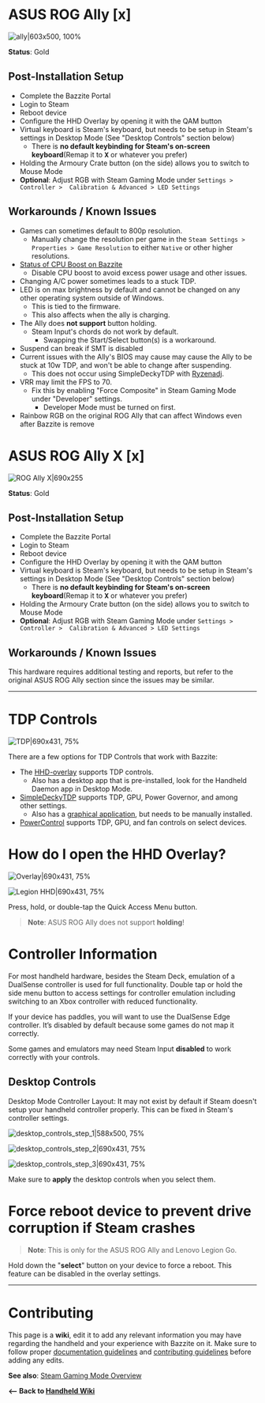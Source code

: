 # ASUS ROG Ally [x]

![ally|603x500, 100%](../../img/ally.png)

**Status**: Gold

## Post-Installation Setup

- Complete the Bazzite Portal
- Login to Steam
- Reboot device
- Configure the HHD Overlay by opening it with the QAM button
- Virtual keyboard is Steam's keyboard, but needs to be setup in Steam's settings in Desktop Mode (See "Desktop Controls" section below)
  - There is **no default keybinding for Steam's on-screen keyboard**(Remap it to <kbd>**X**</kbd> or whatever you prefer)
- Holding the Armoury Crate button (on the side) allows you to switch to Mouse Mode
- **Optional**: Adjust RGB with Steam Gaming Mode under `Settings > Controller >  Calibration & Advanced > LED Settings`

## Workarounds / Known Issues

- Games can sometimes default to 800p resolution.
  - Manually change the resolution per game in the `Steam Settings > Properties > Game Resolution` to either `Native` or other higher resolutions.
- [Status of CPU Boost on Bazzite](https://github.com/aarron-lee/SimpleDeckyTDP/blob/main/README.md#are-there-cpu-boost-controls)
  - Disable CPU boost to avoid excess power usage and other issues.
- Changing A/C power sometimes leads to a stuck TDP.
- LED is on max brightness by default and cannot be changed on any other operating system outside of Windows.
  - This is tied to the firmware.
  - This also affects when the ally is charging.
- The Ally does **not support** button holding.
  - Steam Input's chords do not work by default.
    - Swapping the Start/Select button(s) is a workaround.
- Suspend can break if SMT is disabled
- Current issues with the Ally's BIOS may cause may cause the Ally to be stuck at 10w TDP, and won't be able to change after suspending.
  - This does not occur using SimpleDeckyTDP with [Ryzenadj](https://github.com/FlyGoat/RyzenAdj).
- VRR may limit the FPS to 70.
  - Fix this by enabling "Force Composite" in Steam Gaming Mode under "Developer" settings.
    - Developer Mode must be turned on first.
- Rainbow RGB on the original ROG Ally that can affect Windows even after Bazzite is remove

# ASUS ROG Ally X [x]

![ROG Ally X|690x255](../../img/ROG_Ally_X.jpg)

**Status**: Gold

## Post-Installation Setup

- Complete the Bazzite Portal
- Login to Steam
- Reboot device
- Configure the HHD Overlay by opening it with the QAM button
- Virtual keyboard is Steam's keyboard, but needs to be setup in Steam's settings in Desktop Mode (See "Desktop Controls" section below)
  - There is **no default keybinding for Steam's on-screen keyboard**(Remap it to <kbd>**X**</kbd> or whatever you prefer)
- Holding the Armoury Crate button (on the side) allows you to switch to Mouse Mode
- **Optional**: Adjust RGB with Steam Gaming Mode under `Settings > Controller >  Calibration & Advanced > LED Settings`

## Workarounds / Known Issues

This hardware requires additional testing and reports, but refer to the original ASUS ROG Ally section since the issues may be similar.

<hr>

# TDP Controls

![TDP|690x431, 75%](../../img/TDP.jpg)

There are a few options for TDP Controls that work with Bazzite:

- The [HHD-overlay](https://github.com/hhd-dev/hhd/blob/master/readme.md) supports TDP controls.
  - Also has a desktop app that is pre-installed, look for the Handheld Daemon app in Desktop Mode.
- [SimpleDeckyTDP](https://github.com/aarron-lee/SimpleDeckyTDP) supports TDP, GPU, Power Governor, and among other settings.
  - Also has a [graphical application](https://github.com/aarron-lee/SimpleDeckyTDP-Desktop), but needs to be manually installed.
- [PowerControl](https://github.com/mengmeet/PowerControl) supports TDP, GPU, and fan controls on select devices.

# How do I open the HHD Overlay?

![Overlay|690x431, 75%](../../img/Overlay.jpg)

![Legion HHD|690x431, 75%](../../img/legion_hhd.jpg)

Press, hold, or double-tap the Quick Access Menu button.

> **Note**: ASUS ROG Ally does not support **holding**!

# Controller Information

For most handheld hardware, besides the Steam Deck, emulation of a DualSense controller is used for full functionality. Double tap or hold the side menu button to access settings for controller emulation including switching to an Xbox controller with reduced functionality.

If your device has paddles, you will want to use the DualSense Edge controller. It’s disabled by default because some games do not map it correctly.

Some games and emulators may need Steam Input **disabled** to work correctly with your controls.

## Desktop Controls

Desktop Mode Controller Layout: It may not exist by default if Steam doesn't setup your handheld controller properly. This can be fixed in Steam's controller settings.

![desktop_controls_step_1|588x500, 75%](../../img/desktop_controls_step_1.png)

![desktop_controls_step_2|690x431, 75%](../../img/desktop_controls_step_2.png)

![desktop_controls_step_3|690x431, 75%](../../img/desktop_controls_step_3.jpg)

Make sure to **apply** the desktop controls when you select them.

# Force reboot device to prevent drive corruption if Steam crashes

> **Note**: This is only for the ASUS ROG Ally and Lenovo Legion Go.

Hold down the "**select**" button on your device to force a reboot. This feature can be disabled in the overlay settings.

<hr>

# Contributing

This page is a **wiki**, edit it to add any relevant information you may have regarding the handheld and your experience with Bazzite on it. Make sure to follow proper [documentation guidelines](https://universal-blue.discourse.group/docs?topic=890) and [contributing guidelines](https://universal-blue.discourse.group/docs?topic=81) before adding any edits.

**See also**: [Steam Gaming Mode Overview](../Steam_Gaming_Mode/index.md)

**<-- Back to [Handheld Wiki](index.md)**
